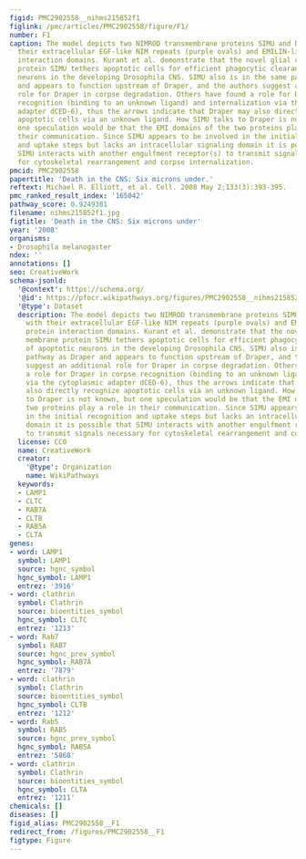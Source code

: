 ```yaml
---
figid: PMC2902558__nihms215852f1
figlink: /pmc/articles/PMC2902558/figure/F1/
number: F1
caption: The model depicts two NIMROD transmembrane proteins SIMU and Draper with
  their extracellular EGF-like NIM repeats (purple ovals) and EMILIN-like (EMI) protein
  interaction domains. Kurant et al. demonstrate that the novel glial cell membrane
  protein SIMU tethers apoptotic cells for efficient phagocytic clearance of apoptotic
  neurons in the developing Drosophila CNS. SIMU also is in the same pathway as Draper
  and appears to function upstream of Draper, and the authors suggest an additional
  role for Draper in corpse degradation. Others have found a role for Draper in corpse
  recognition (binding to an unknown ligand) and internalization via the cytoplasmic
  adapter dCED-6), thus the arrows indicate that Draper may also directly recognize
  apoptotic cells via an unknown ligand. How SIMU talks to Draper is not known, but
  one speculation would be that the EMI domains of the two proteins play a role in
  their communication. Since SIMU appears to be involved in the initial recognition
  and uptake steps but lacks an intracellular signaling domain it is possible that
  SIMU interacts with another engulfment receptor(s) to transmit signals necessary
  for cytoskeletal rearrangement and corpse internalization.
pmcid: PMC2902558
papertitle: 'Death in the CNS: Six microns under.'
reftext: Michael R. Elliott, et al. Cell. 2008 May 2;133(3):393-395.
pmc_ranked_result_index: '165042'
pathway_score: 0.9249381
filename: nihms215852f1.jpg
figtitle: 'Death in the CNS: Six microns under'
year: '2008'
organisms:
- Drosophila melanogaster
ndex: ''
annotations: []
seo: CreativeWork
schema-jsonld:
  '@context': https://schema.org/
  '@id': https://pfocr.wikipathways.org/figures/PMC2902558__nihms215852f1.html
  '@type': Dataset
  description: The model depicts two NIMROD transmembrane proteins SIMU and Draper
    with their extracellular EGF-like NIM repeats (purple ovals) and EMILIN-like (EMI)
    protein interaction domains. Kurant et al. demonstrate that the novel glial cell
    membrane protein SIMU tethers apoptotic cells for efficient phagocytic clearance
    of apoptotic neurons in the developing Drosophila CNS. SIMU also is in the same
    pathway as Draper and appears to function upstream of Draper, and the authors
    suggest an additional role for Draper in corpse degradation. Others have found
    a role for Draper in corpse recognition (binding to an unknown ligand) and internalization
    via the cytoplasmic adapter dCED-6), thus the arrows indicate that Draper may
    also directly recognize apoptotic cells via an unknown ligand. How SIMU talks
    to Draper is not known, but one speculation would be that the EMI domains of the
    two proteins play a role in their communication. Since SIMU appears to be involved
    in the initial recognition and uptake steps but lacks an intracellular signaling
    domain it is possible that SIMU interacts with another engulfment receptor(s)
    to transmit signals necessary for cytoskeletal rearrangement and corpse internalization.
  license: CC0
  name: CreativeWork
  creator:
    '@type': Organization
    name: WikiPathways
  keywords:
  - LAMP1
  - CLTC
  - RAB7A
  - CLTB
  - RAB5A
  - CLTA
genes:
- word: LAMP1
  symbol: LAMP1
  source: hgnc_symbol
  hgnc_symbol: LAMP1
  entrez: '3916'
- word: clathrin
  symbol: Clathrin
  source: bioentities_symbol
  hgnc_symbol: CLTC
  entrez: '1213'
- word: Rab7
  symbol: RAB7
  source: hgnc_prev_symbol
  hgnc_symbol: RAB7A
  entrez: '7879'
- word: clathrin
  symbol: Clathrin
  source: bioentities_symbol
  hgnc_symbol: CLTB
  entrez: '1212'
- word: Rab5
  symbol: RAB5
  source: hgnc_prev_symbol
  hgnc_symbol: RAB5A
  entrez: '5868'
- word: clathrin
  symbol: Clathrin
  source: bioentities_symbol
  hgnc_symbol: CLTA
  entrez: '1211'
chemicals: []
diseases: []
figid_alias: PMC2902558__F1
redirect_from: /figures/PMC2902558__F1
figtype: Figure
---
```

